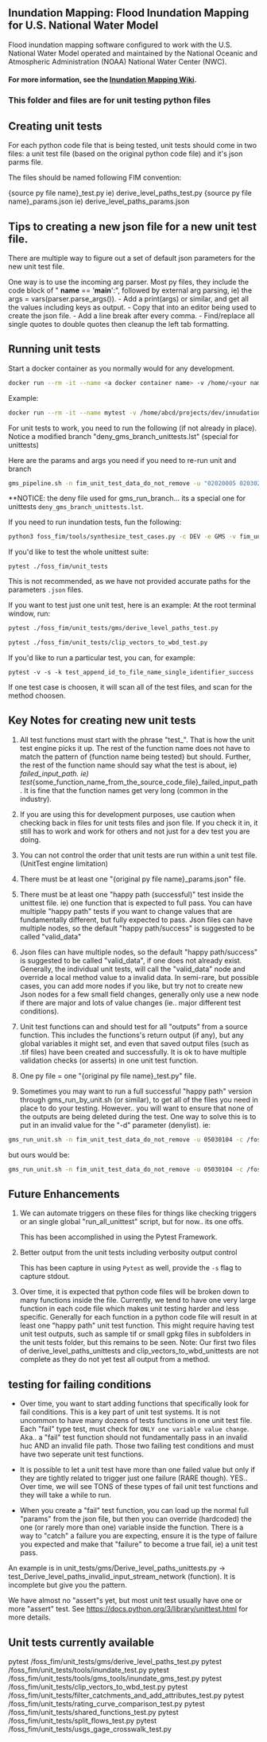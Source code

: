 ## Inundation Mapping: Flood Inundation Mapping for U.S. National Water Model

Flood inundation mapping software configured to work with the U.S. National Water Model operated and maintained by the National Oceanic and Atmospheric Administration (NOAA) National Water Center (NWC).

#### For more information, see the [Inundation Mapping Wiki](https://github.com/NOAA-OWP/inundation-mapping/wiki).

### This folder and files are for unit testing python files

## Creating unit tests

For each python code file that is being tested, unit tests should come in two files: a unit test file (based on the original python code file) and it's json parms file. 

The files should be named following FIM convention:

{source py file name}_test.py          ie) derive_level_paths_test.py
{source py file name}_params.json      ie) derive_level_paths_params.json


## Tips to creating a new json file for a new unit test file.

There are multiple way to figure out a set of default json parameters for the new unit test file. 

One way is to use the incoming arg parser. Most py files, they include the code block of " __name__ == '__main__':", followed by external arg parsing, ie) the args = vars(parser.parse_args()). 
	- Add a print(args) or similar, and get all the values including keys as output.
	- Copy that into an editor being used to create the json file.
	- Add a line break after every comma.
	- Find/replace all single quotes to double quotes then cleanup the left tab formatting.


## Running unit tests

Start a docker container as you normally would for any development. 
```bash 
docker run --rm -it --name <a docker container name> -v /home/<your name>/projects/<folder path>/:/foss_fim {your docker image name}
```
Example:
```bash 
docker run --rm -it --name mytest -v /home/abcd/projects/dev/innudation-mapping/:/foss_fim -v /abcd_share/foss_fim/outputs/:/outputs -v /abcs_share/foss_fim/:/data fim_4:dev_20220208_8eba0ee
```

For unit tests to work, you need to run the following (if not already in place).
Notice a modified branch "deny_gms_branch_unittests.lst"  (special for unittests)

Here are the params and args you need if you need to re-run unit and branch

```bash
gms_pipeline.sh -n fim_unit_test_data_do_not_remove -u "02020005 02030201 05030104" -bd /foss_fim/config/deny_gms_branch_unittests.lst -ud None -j 1 -o
```

**NOTICE: the deny file used for gms_run_branch... its a special one for unittests `deny_gms_branch_unittests.lst`.

If you need to run inundation tests, fun the following:

```bash
python3 foss_fim/tools/synthesize_test_cases.py -c DEV -e GMS -v fim_unit_test_data_do_not_remove -jh 1 -jb 1 -m /outputs/fim_unit_test_data_do_not_remove/alpha_test_metrics.csv -o
```
If you'd like to test the whole unittest suite:
```
pytest ./foss_fim/unit_tests
```
This is not recommended, as we have not provided accurate paths for the parameters `.json` files. 
 
If you want to test just one unit test, here is an example:
At the root terminal window, run:

```bash
pytest ./foss_fim/unit_tests/gms/derive_level_paths_test.py 

pytest ./foss_fim/unit_tests/clip_vectors_to_wbd_test.py
```
If you'd like to run a particular test, you can, for example:
```
pytest -v -s -k test_append_id_to_file_name_single_identifier_success
```
If one test case is choosen, it will scan all of the test files, and scan for the method choosen. 




## Key Notes for creating new unit tests
1) All test functions must start with the phrase "test_". That is how the unit test engine picks it up. The rest of the function name does not have to match the pattern of {function name being tested} but should. Further, the rest of the function name should say what the test is about, ie) _failed_input_path.  ie) test_{some_function_name_from_the_source_code_file}_failed_input_path. It is fine that the function names get very long (common in the industry).

2) If you are using this for development purposes, use caution when checking back in files for unit tests files and json file. If you check it in, it still has to work and work for others and not just for a dev test you are doing.

3) You can not control the order that unit tests are run within a unit test file. (UnitTest engine limitation)

4) There must be at least one "{original py file name}_params.json" file.

5) There must be at least one "happy path (successful)" test inside the unittest file. ie) one function that is expected to full pass. You can have multiple "happy path" tests if you want to change values that are fundamentally different, but fully expected to pass. Json files can have multiple nodes, so the default "happy path/success" is suggested to be called "valid_data"

6) Json files can have multiple nodes, so the default "happy path/success" is suggested to be called "valid_data", if one does not already exist. Generally, the individual unit tests, will call the "valid_data" node and override a local method value to a invalid data. In semi-rare, but possible cases, you can add more nodes if you like, but try not to create new Json nodes for a few small field changes, generally only use a new node if there are major and lots of value changes (ie.. major different test conditions).

7) Unit test functions can and should test for all "outputs" from a source function. This includes the functions's return output (if any), but any global variables it might set, and even that saved output files (such as .tif files) have been created and successfully. It is ok to have multiple validation checks (or asserts) in one unit test function.

8) One py file = one "{original py file name}_test.py" file.

9) Sometimes you may want to run a full successful "happy path" version through gms_run_by_unit.sh (or similar), to get all of the files you need in place to do your testing. However.. you will want to ensure that none of the outputs are being deleted during the test. One way to solve this is to put in an invalid value for the "-d" parameter (denylist). 
ie:
```bash
gms_run_unit.sh -n fim_unit_test_data_do_not_remove -u 05030104 -c /foss_fim/config/params_template.env -j 1 -d /foss_fim/config/deny_gms_unit_default.lst -o
```
but ours would be:
```bash 
gms_run_unit.sh -n fim_unit_test_data_do_not_remove -u 05030104 -c /foss_fim/config/params_template.env -j 1 -d no_list -o
```

## Future Enhancements
1) We can automate triggers on these files for things like checking triggers or an single global "run_all_unittest" script, but for now.. its one offs.

	This has been accomplished in using the Pytest Framework. 

2) Better output from the unit tests including verbosity output control

	This has been capture in using `Pytest` as well, provide the `-s` flag to capture stdout.

3) Over time, it is expected that python code files will be broken down to many functions inside the file. Currently, we tend to have one very large function in each code file which makes unit testing harder and less specific. Generally for each function in a python code file will result in at least one "happy path" unit test function. This might require having test unit test outputs, such as sample tif or small gpkg files in subfolders in the unit tests folder, but this remains to be seen. Note: Our first two files of derive_level_paths_unittests and clip_vectors_to_wbd_unittests are not complete as they do not yet test all output from a method.


## testing for failing conditions
- Over time, you want to start adding functions that specifically look for fail conditions. This is a key part of unit test systems. It is not uncommon to have many dozens of tests functions in one unit test file. Each "fail" type test, must check for `ONLY one variable value change`. Aka.. a "fail" test function should not fundamentally pass in an invalid huc AND an invalid file path.  Those two failing test conditions and must have two seperate unit test functions. 

- It is possible to let a unit test have more than one failed value but only if they are tightly related to trigger just one failure (RARE though). YES.. Over time, we will see TONS of these types of fail unit test functions and they will take a while to run.

- When you create a "fail" test function, you can load up the normal full "params" from the json file, but then you can override (hardcoded) the one (or rarely more than one) variable inside the function. There is a way to "catch" a failure you are expecting, ensure it is the type of failure you expected and make that "failure" to become a true fail, ie) a unit test pass. 

An example is in unit_tests/gms/Derive_level_paths_unittests.py -> test_Derive_level_paths_invalid_input_stream_network (function). It is incomplete but give you the pattern.

We have almost no "assert"s yet, but most unit test usually have one or more "assert" test. See https://docs.python.org/3/library/unittest.html for more details.

## Unit tests currently available
pytest /foss_fim/unit_tests/gms/derive_level_paths_test.py
pytest /foss_fim/unit_tests/tools/inundate_test.py
pytest /foss_fim/unit_tests/tools/gms_tools/inundate_gms_test.py
pytest /foss_fim/unit_tests/clip_vectors_to_wbd_test.py
pytest /foss_fim/unit_tests/filter_catchments_and_add_attributes_test.py
pytest /foss_fim/unit_tests/rating_curve_comparison_test.py
pytest /foss_fim/unit_tests/shared_functions_test.py
pytest /foss_fim/unit_tests/split_flows_test.py
pytest /foss_fim/unit_tests/usgs_gage_crosswalk_test.py


